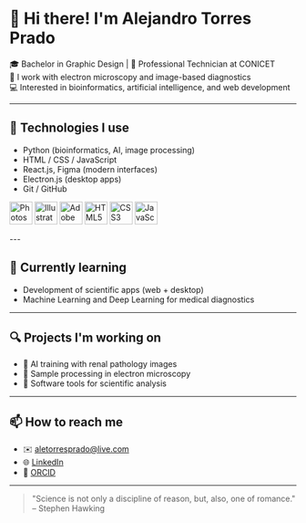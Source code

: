 # 👋 Hi there! I'm Alejandro Torres Prado

🎓 Bachelor in Graphic Design | 🧪 Professional Technician at CONICET  
🧬 I work with electron microscopy and image-based diagnostics  
💻 Interested in bioinformatics, artificial intelligence, and web development

---

## 🚀 Technologies I use

- Python (bioinformatics, AI, image processing)
- HTML / CSS / JavaScript
- React.js, Figma (modern interfaces)
- Electron.js (desktop apps)
- Git / GitHub
<p align="left"> <img src="https://cdn.jsdelivr.net/gh/devicons/devicon/icons/photoshop/photoshop-plain.svg" alt="Photoshop" width="40" height="40"/> <img src="https://cdn.jsdelivr.net/gh/devicons/devicon/icons/illustrator/illustrator-plain.svg" alt="Illustrator" width="40" height="40"/> <img src="https://cdn.jsdelivr.net/gh/devicons/devicon/icons/xd/xd-plain.svg" alt="Adobe XD" width="40" height="40"/> <img src="https://cdn.jsdelivr.net/gh/devicons/devicon/icons/html5/html5-original.svg" alt="HTML5" width="40" height="40"/> <img src="https://cdn.jsdelivr.net/gh/devicons/devicon/icons/css3/css3-original.svg" alt="CSS3" width="40" height="40"/> <img src="https://cdn.jsdelivr.net/gh/devicons/devicon/icons/javascript/javascript-original.svg" alt="JavaScript" width="40" height="40"/> </p>
---

## 🧠 Currently learning

- Development of scientific apps (web + desktop)
- Machine Learning and Deep Learning for medical diagnostics

---

## 🔍 Projects I'm working on

- 🔬 AI training with renal pathology images  
- 🧪 Sample processing in electron microscopy  
- 🧰 Software tools for scientific analysis

---

## 📫 How to reach me

- ✉️ [aletorresprado@live.com](mailto:aletorresprado@live.com)
- 🌐 [LinkedIn](https://www.linkedin.com/in/alejandro-torres-prado)
- 🧠 [ORCID](https://orcid.org/0009-0004-9084-0771)

---

> "Science is not only a discipline of reason, but, also, one of romance." – Stephen Hawking
